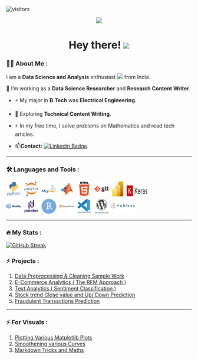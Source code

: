

<!--
**RusticHaze634/RusticHaze634** is a ✨ _special_ ✨ repository because its `README.md` (this file) appears on your GitHub profile.

Here are some ideas to get you started:
🔭 I’m currently working on ...
🌱 I’m currently learning ...
👯 I’m looking to collaborate on ...
🤔 I’m looking for help with ...
💬 Ask me about ...
📫 How to reach me: ...
😄 Pronouns: ...
⚡ Fun fact: ...
-->
![visitors](https://visitor-badge.laobi.icu/badge?page_id=rustichaze634.rustichaze534)

<div id="header" align="center">
  <img src="https://media3.giphy.com/media/765ccrAiB0g9z6EApL/giphy.gif?cid=ecf05e47wd1z7w1qd5ouuny610nkg7mclgrt6knras2g73fb&rid=giphy.gif&ct=g" width="100"/>
</div>

<h1 align="center">
    Hey there!
  <img src="https://media.giphy.com/media/hvRJCLFzcasrR4ia7z/giphy.gif" width="30px"/>
</h1>


### :woman_technologist: About Me :

I am a **Data Science and Analysis** enthusiast <img src="https://media.giphy.com/media/WUlplcMpOCEmTGBtBW/giphy.gif" width="30"> from India.

:telescope: I’m working as a **Data Science Researcher** and **Research Content Writer**.

- :zap: My major in **B.Tech** was **Electrical Engineering**.

- :seedling: Exploring **Technical Content Writing**.

- :zap: In my free time, I solve problems on Mathematics and read tech articles.

- :mailbox:**Contact:** [![Linkedin Badge](https://img.shields.io/badge/LinkedIn-blue?style=flat&logo=Linkedin&logoColor=white)](https://linkedin.com/in/shreya-biswas-13425613a).

-----

### :hammer_and_wrench: Languages and Tools :
<div>
  <img src="https://github.com/devicons/devicon/blob/master/icons/python/python-original-wordmark.svg" title="python" alt="python" width="40" height="40"/>&nbsp;
  <img src="https://github.com/devicons/devicon/blob/master/icons/jupyter/jupyter-original-wordmark.svg" title="Jupyter" alt="Jupyter" width="40" height="40"/>&nbsp;
  <img src="https://github.com/devicons/devicon/blob/master/icons/mysql/mysql-original-wordmark.svg" title="MySQL"  alt="MySQL" width="40" height="40"/>&nbsp;
  <img src="https://github.com/devicons/devicon/blob/master/icons/matlab/matlab-original.svg" title="MATLAB" alt="MATLAB" width="40" height="40"/>&nbsp;
  <img src="https://github.com/devicons/devicon/blob/master/icons/html5/html5-original-wordmark.svg" title="HTML5" alt="HTML" width="40" height="40"/>&nbsp;
  <img src="https://github.com/devicons/devicon/blob/master/icons/git/git-original-wordmark.svg" title="Git" **alt="Git" width="40" height="40"/>
  <img src="https://github.com/RusticHaze634/RusticHaze634/blob/main/image/Power_BI_Logo.png" title="PBI" **alt="PBI" width="40" height="40"/>
  <img src="https://github.com/RusticHaze634/RusticHaze634/blob/main/image/Keraslogo.png" title="keras" **alt="keras" width="60" height="30"/>
</div>

<div>
  <img src="https://github.com/devicons/devicon/blob/master/icons/numpy/numpy-original-wordmark.svg" title="numpy" alt="numpy" width="40" height="40"/>&nbsp;
  <img src="https://github.com/devicons/devicon/blob/master/icons/pandas/pandas-original-wordmark.svg" title="pandas" alt="pandas" width="40" height="40"/>&nbsp;
  <img src="https://github.com/devicons/devicon/blob/master/icons/rstudio/rstudio-original.svg" title="Rstudio"  alt="Rstudio" width="40" height="40"/>&nbsp;
  <img src="https://github.com/devicons/devicon/blob/master/icons/tensorflow/tensorflow-original-wordmark.svg" title="tensorflow" alt="tensorflow" width="40" height="40"/>&nbsp;
  <img src="https://github.com/devicons/devicon/blob/master/icons/vscode/vscode-original-wordmark.svg" title="VSCode" alt="VSCode" width="40" height="40"/>&nbsp;
  <img src="https://github.com/devicons/devicon/blob/master/icons/wordpress/wordpress-original.svg" title="wordpress" **alt="wordpress" width="40" height="40"/>
  <img src="https://github.com/RusticHaze634/RusticHaze634/blob/main/image/tableau.png" title="Tab" **alt="tab" width="66" height="44"/>
</div>

-----

### :fire: My Stats :

[![GitHub Streak](http://github-readme-streak-stats.herokuapp.com?user=RusticHaze634&theme=dark&background=000000)](https://git.io/streak-stats)

### :zap: Projects :

1. [Data Preprocessing & Cleaning Sample Work ](https://github.com/RusticHaze634/Data_Preprocessing_-_Cleaning)
2. [E-Commerce Analytics ( The RFM Approach ) ](https://github.com/RusticHaze634/E-Commerce-Analytics-Project)
3. [Text Analytics ( Sentiment Classification ) ](https://github.com/RusticHaze634/Text-Analysis)
4. [Stock trend Close value and Up/ Down Prediction ](https://github.com/RusticHaze634/StockTrend_and_Python)
5. [Fraudulent Transactions Prediction ](https://github.com/RusticHaze634/Fraudulent-Transactions-Prediction)

***
### :zap: For Visuals :

1. [Plotting Various Matplotlib Plots ](https://github.com/RusticHaze634/Playing-With-Matplotlib)
2. [Smoothening various Curves](https://github.com/RusticHaze634/Python-Dump/blob/main/Simple/smooth%20curve.ipynb)
3. [Markdown Tricks and Maths](https://github.com/RusticHaze634/Markdown_Jotdown)

